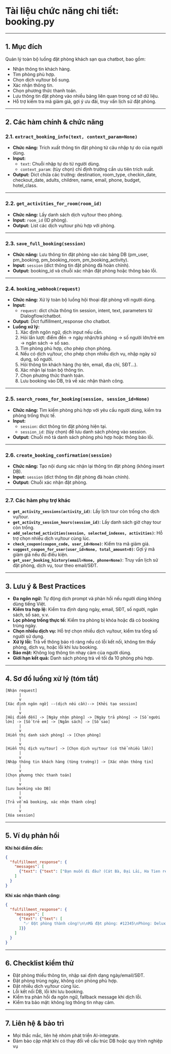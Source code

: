 # Tài liệu chức năng chi tiết: booking.py

---

## 1. Mục đích

Quản lý toàn bộ luồng đặt phòng khách sạn qua chatbot, bao gồm:
- Nhận thông tin khách hàng.
- Tìm phòng phù hợp.
- Chọn dịch vụ/tour bổ sung.
- Xác nhận thông tin.
- Chọn phương thức thanh toán.
- Lưu thông tin đặt phòng vào nhiều bảng liên quan trong cơ sở dữ liệu.
- Hỗ trợ kiểm tra mã giảm giá, gợi ý ưu đãi, truy vấn lịch sử đặt phòng.

---

## 2. Các hàm chính & chức năng

### 2.1. `extract_booking_info(text, context_param=None)`
- **Chức năng:** Trích xuất thông tin đặt phòng từ câu nhập tự do của người dùng.
- **Input:**  
  - `text`: Chuỗi nhập tự do từ người dùng.
  - `context_param`: (tùy chọn) chỉ định trường cần ưu tiên trích xuất.
- **Output:** Dict chứa các trường: destination, room_type, checkin_date, checkout_date, adults, children, name, email, phone, budget, hotel_class.

---

### 2.2. `get_activities_for_room(room_id)`
- **Chức năng:** Lấy danh sách dịch vụ/tour theo phòng.
- **Input:** `room_id` (ID phòng).
- **Output:** List các dịch vụ/tour phù hợp với phòng.

---

### 2.3. `save_full_booking(session)`
- **Chức năng:** Lưu thông tin đặt phòng vào các bảng DB (pm_user, pm_booking, pm_booking_room, pm_booking_activity).
- **Input:** `session` (dict thông tin đặt phòng đã hoàn chỉnh).
- **Output:** booking_id và chuỗi xác nhận đặt phòng hoặc thông báo lỗi.

---

### 2.4. `booking_webhook(request)`
- **Chức năng:** Xử lý toàn bộ luồng hội thoại đặt phòng với người dùng.
- **Input:**  
  - `request`: dict chứa thông tin session, intent, text, parameters từ Dialogflow/chatbot.
- **Output:** Dict fulfillment_response cho chatbot.
- **Luồng xử lý:**
  1. Xác định ngôn ngữ, dịch input nếu cần.
  2. Hỏi lần lượt: điểm đến → ngày nhận/trả phòng → số người lớn/trẻ em → ngân sách → số sao.
  3. Tìm phòng phù hợp, cho phép chọn phòng.
  4. Nếu có dịch vụ/tour, cho phép chọn nhiều dịch vụ, nhập ngày sử dụng, số người.
  5. Hỏi thông tin khách hàng (họ tên, email, địa chỉ, SĐT...).
  6. Xác nhận lại toàn bộ thông tin.
  7. Chọn phương thức thanh toán.
  8. Lưu booking vào DB, trả về xác nhận thành công.

---

### 2.5. `search_rooms_for_booking(session, session_id=None)`
- **Chức năng:** Tìm kiếm phòng phù hợp với yêu cầu người dùng, kiểm tra phòng trống thực tế.
- **Input:**  
  - `session`: dict thông tin đặt phòng hiện tại.
  - `session_id`: (tùy chọn) để lưu danh sách phòng vào session.
- **Output:** Chuỗi mô tả danh sách phòng phù hợp hoặc thông báo lỗi.

---

### 2.6. `create_booking_confirmation(session)`
- **Chức năng:** Tạo nội dung xác nhận lại thông tin đặt phòng (không insert DB).
- **Input:** `session` (dict thông tin đặt phòng đã hoàn chỉnh).
- **Output:** Chuỗi xác nhận đặt phòng.

---

### 2.7. Các hàm phụ trợ khác

- **`get_activity_sessions(activity_id)`**: Lấy lịch tour còn trống cho dịch vụ/tour.
- **`get_activity_session_hours(session_id)`**: Lấy danh sách giờ chạy tour còn trống.
- **`add_selected_activities(session, selected_indexes, activities)`**: Hỗ trợ chọn nhiều dịch vụ/tour cùng lúc.
- **`check_coupon(coupon_code, user_id=None)`**: Kiểm tra mã giảm giá.
- **`suggest_coupon_for_user(user_id=None, total_amount=0)`**: Gợi ý mã giảm giá nếu đủ điều kiện.
- **`get_user_booking_history(email=None, phone=None)`**: Truy vấn lịch sử đặt phòng, dịch vụ, tour theo email/SĐT.

---

## 3. Lưu ý & Best Practices

- **Đa ngôn ngữ:** Tự động dịch prompt và phản hồi nếu người dùng không dùng tiếng Việt.
- **Kiểm tra hợp lệ:** Kiểm tra định dạng ngày, email, SĐT, số người, ngân sách, số sao, v.v.
- **Lọc phòng trống thực tế:** Kiểm tra phòng bị khóa hoặc đã có booking trùng ngày.
- **Chọn nhiều dịch vụ:** Hỗ trợ chọn nhiều dịch vụ/tour, kiểm tra tổng số người sử dụng.
- **Xử lý lỗi:** Trả về thông báo rõ ràng nếu có lỗi kết nối, không tìm thấy phòng, dịch vụ, hoặc lỗi khi lưu booking.
- **Bảo mật:** Không log thông tin nhạy cảm của người dùng.
- **Giới hạn kết quả:** Danh sách phòng trả về tối đa 10 phòng phù hợp.

---

## 4. Sơ đồ luồng xử lý (tóm tắt)

```
[Nhận request]
      |
      v
[Xác định ngôn ngữ] --(dịch nếu cần)--> [Khởi tạo session]
      |
      v
[Hỏi điểm đến] -> [Ngày nhận phòng] -> [Ngày trả phòng] -> [Số người lớn] -> [Số trẻ em] -> [Ngân sách] -> [Số sao]
      |
      v
[Hiển thị danh sách phòng] -> [Chọn phòng]
      |
      v
[Hiển thị dịch vụ/tour] -> [Chọn dịch vụ/tour (có thể nhiều lần)]
      |
      v
[Nhập thông tin khách hàng (từng trường)] -> [Xác nhận thông tin]
      |
      v
[Chọn phương thức thanh toán]
      |
      v
[Lưu booking vào DB]
      |
      v
[Trả về mã booking, xác nhận thành công]
      |
      v
[Xóa session]
```

---

## 5. Ví dụ phản hồi

**Khi hỏi điểm đến:**
```json
{
  "fulfillment_response": {
    "messages": [
      {"text": {"text": ["Bạn muốn đi đâu? (Cát Bà, Đại Lải, Ha Tien resort)"]}}
    ]
  }
}
```

**Khi xác nhận thành công:**
```json
{
  "fulfillment_response": {
    "messages": [
      {"text": {"text": [
        "✅ Đặt phòng thành công!\n\nMã đặt phòng: #12345\nPhòng: Deluxe\nGiá phòng: 2,000,000 VNĐ/đêm\nTổng thanh toán: 4,000,000 VNĐ\nPhương thức thanh toán: chuyển khoản\nChúng tôi sẽ liên hệ xác nhận và hướng dẫn thanh toán. Xin cảm ơn!"
      ]}}
    ]
  }
}
```

---

## 6. Checklist kiểm thử

- Đặt phòng thiếu thông tin, nhập sai định dạng ngày/email/SĐT.
- Đặt phòng trùng ngày, không còn phòng phù hợp.
- Đặt nhiều dịch vụ/tour cùng lúc.
- Lỗi kết nối DB, lỗi khi lưu booking.
- Kiểm tra phản hồi đa ngôn ngữ, fallback message khi dịch lỗi.
- Kiểm tra bảo mật: không log thông tin nhạy cảm.

---

## 7. Liên hệ & bảo trì

- Mọi thắc mắc, liên hệ nhóm phát triển AI-integrate.
- Đảm bảo cập nhật khi có thay đổi về cấu trúc DB hoặc quy trình nghiệp vụ
